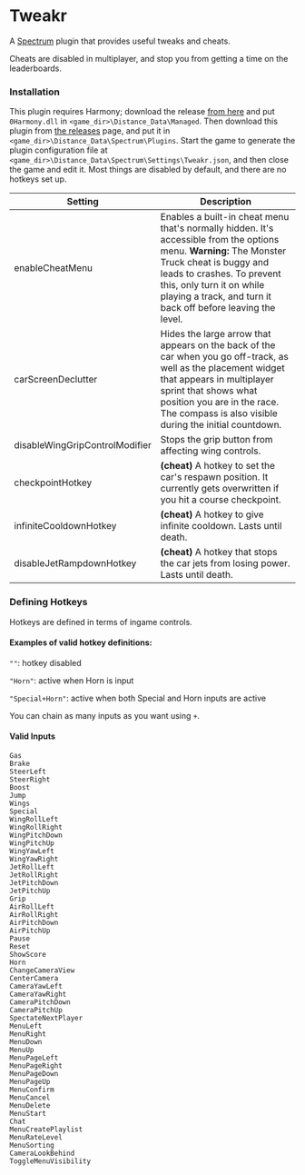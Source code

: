 # Tweakr

A [Spectrum](https://github.com/Ciastex/Spectrum) plugin that provides useful tweaks and cheats.

Cheats are disabled in multiplayer, and stop you from getting a time on the leaderboards.

### Installation

This plugin requires Harmony; download the release [from here](https://github.com/pardeike/Harmony/releases) and put `0Harmony.dll` in `<game_dir>\Distance_Data\Managed`. Then download this plugin from [the releases](https://github.com/Seeker14491/Tweakr/releases) page, and put it in `<game_dir>\Distance_Data\Spectrum\Plugins`. Start the game to generate the plugin configuration file at `<game_dir>\Distance_Data\Spectrum\Settings\Tweakr.json`, and then close the game and edit it. Most things are disabled by default, and there are no hotkeys set up.

| Setting                        | Description                                                  |
| ------------------------------ | ------------------------------------------------------------ |
| enableCheatMenu                | Enables a built-in cheat menu that's normally hidden. It's accessible from the options menu. **Warning:** The Monster Truck cheat is buggy and leads to crashes. To prevent this, only turn it on while playing a track, and turn it back off before leaving the level. |
| carScreenDeclutter             | Hides the large arrow that appears on the back of the car when you go off-track, as well as the placement widget that appears in multiplayer sprint that shows what position you are in the race. The compass is also visible during the initial countdown. |
| disableWingGripControlModifier | Stops the grip button from affecting wing controls.          |
| checkpointHotkey               | **(cheat)** A hotkey to set the car's respawn position. It currently gets overwritten if you hit a course checkpoint. |
| infiniteCooldownHotkey         | **(cheat)** A hotkey to give infinite cooldown. Lasts until death. |
| disableJetRampdownHotkey       | **(cheat)** A hotkey that stops the car jets from losing power. Lasts until death. |

### Defining Hotkeys

Hotkeys are defined in terms of ingame controls.

#### Examples of valid hotkey definitions:

`""`: hotkey disabled

`"Horn"`: active when Horn is input

`"Special+Horn"`: active when both Special and Horn inputs are active

You can chain as many inputs as you want using `+`.



#### Valid Inputs

```
Gas
Brake
SteerLeft
SteerRight
Boost
Jump
Wings
Special
WingRollLeft
WingRollRight
WingPitchDown
WingPitchUp
WingYawLeft
WingYawRight
JetRollLeft
JetRollRight
JetPitchDown
JetPitchUp
Grip
AirRollLeft
AirRollRight
AirPitchDown
AirPitchUp
Pause
Reset
ShowScore
Horn
ChangeCameraView
CenterCamera
CameraYawLeft
CameraYawRight
CameraPitchDown
CameraPitchUp
SpectateNextPlayer
MenuLeft
MenuRight
MenuDown
MenuUp
MenuPageLeft
MenuPageRight
MenuPageDown
MenuPageUp
MenuConfirm
MenuCancel
MenuDelete
MenuStart
Chat
MenuCreatePlaylist
MenuRateLevel
MenuSorting
CameraLookBehind
ToggleMenuVisibility
```